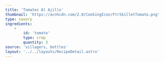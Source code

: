 ```yaml
---
title: 'Tomates Al Ajillo'
thumbnail: 'https://acnhcdn.com/2.0/CookingIcon/FtrSkilletTomato.png'
type: savory
ingredients:
	-
		id: 'tomato'
		type: crop
		quantity: 3
source: 'villagers, bottles'
layout: '../../layouts/RecipeDetail.astro'
---
```

